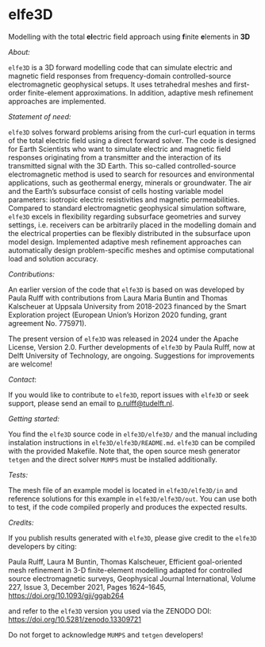 # elfe3D
Modelling with the total **el**ectric field approach using **f**inite **e**lements in **3D**

_About:_

`elfe3D` is a 3D forward modelling code that can simulate electric and magnetic field responses from frequency-domain controlled-source electromagnetic geophysical setups. It uses tetrahedral meshes and first-order finite-element approximations. In addition, adaptive mesh refinement approaches are implemented.

_Statement of need:_

`elfe3D`  solves forward problems arising from the curl-curl equation in terms of the total electric field using a direct forward solver. The code is designed for Earth Scientists who want to simulate electric and magnetic field responses originating from a transmitter and the interaction of its transmitted signal with the 3D Earth. This so-called controlled-source electromagnetic method is used to search for resources and environmental applications, such as geothermal energy, minerals or groundwater. The air and the Earth’s subsurface consist of cells hosting variable model parameters: isotropic electric resistivities and magnetic permeabilities. Compared to standard electromagnetic geophysical simulation software, `elfe3D` excels in flexibility regarding subsurface geometries and survey settings, i.e. receivers can be arbitrarily placed in the modelling domain and the electrical properties can be flexibly distributed in the subsurface upon model design. Implemented adaptive mesh refinement approaches can automatically design problem-specific meshes and optimise computational load and solution accuracy.

_Contributions:_

An earlier version of the code that `elfe3D` is based on was developed by Paula Rulff with contributions from Laura Maria Buntin and Thomas Kalscheuer at Uppsala University from 2018-2023 financed by the Smart Exploration project (European Union’s Horizon 2020 funding, grant agreement No. 775971).

The present version of `elfe3D` was released in 2024 under the Apache License, Version 2.0. Further developments of `elfe3D` by Paula Rulff, now at Delft University of Technology, are ongoing. Suggestions for improvements are welcome!

_Contact_: 

If you would like to contribute to `elfe3D`, report issues with `elfe3D` or seek support, please send an email to p.rulff@tudelft.nl.

_Getting started:_

You find the `elfe3D` source code in `elfe3D/elfe3D/` and the manual including instalation instructions in `elfe3D/elfe3D/README.md`.
`elfe3D` can be compiled with the provided Makefile.
Note that, the open source mesh generator `tetgen` and the direct solver `MUMPS` must be installed additionally.

_Tests:_

The mesh file of an example model is located in `elfe3D/elfe3D/in` and reference solutions for this example in `elfe3D/elfe3D/out`. You can use both to test, if the code compiled properly and produces the expected results.


_Credits:_

If you publish results generated with `elfe3D`, please give credit to the `elfe3D` developers by citing:

Paula Rulff, Laura M Buntin, Thomas Kalscheuer, Efficient goal-oriented  mesh refinement in 3-D finite-element modelling adapted for controlled source electromagnetic surveys, Geophysical Journal International, Volume 227, Issue
3, December 2021, Pages 1624–1645, https://doi.org/10.1093/gji/ggab264

and refer to the `elfe3D` version you used via the ZENODO DOI: https://doi.org/10.5281/zenodo.13309721

Do not forget to acknowledge `MUMPS` and `tetgen` developers!

